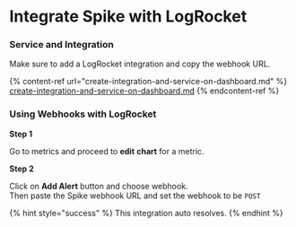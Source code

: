 # Integrate Spike with LogRocket

### Service and Integration

Make sure to add a LogRocket integration and copy the webhook URL.

{% content-ref url="create-integration-and-service-on-dashboard.md" %}
[create-integration-and-service-on-dashboard.md](create-integration-and-service-on-dashboard.md)
{% endcontent-ref %}



### Using Webhooks with LogRocket



**Step 1**

Go to metrics and proceed to **edit** **chart** for a metric.&#x20;



**Step 2**

Click on **Add Alert** button and choose webhook.\
Then paste the Spike webhook URL and set the webhook to be `POST`



{% hint style="success" %}
This integration auto resolves.
{% endhint %}
